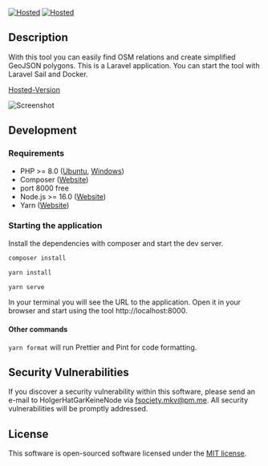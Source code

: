 [![Hosted](https://img.shields.io/endpoint?url=https%3A%2F%2Fforge.laravel.com%2Fsite-badges%2Fd0c6685b-061b-43f1-988f-294924d06686%3Fdate%3D1%26commit%3D1&style=plastic)](https://geojson.easify.de) [![Hosted](https://img.shields.io/static/v1?label=Hosted&message=https://geojson.easify.de&style=plastic)](https://geojson.easify.de)

## Description

With this tool you can easily find OSM relations and create simplified GeoJSON polygons. This is a Laravel application.
You can start the tool with Laravel Sail and Docker.

[Hosted-Version](https://geojson.easify.de)

![Screenshot](https://i.imgur.com/41lOnKl.png)

## Development

### Requirements

-   PHP >= 8.0 ([Ubuntu](https://www.digitalocean.com/community/tutorials/how-to-install-php-8-1-and-set-up-a-local-development-environment-on-ubuntu-22-04), [Windows](https://php.tutorials24x7.com/blog/how-to-install-php-8-on-windows))
-   Composer ([Website](https://getcomposer.org/download/))
-   port 8000 free
-   Node.js >= 16.0 ([Website](https://nodejs.org/en/download/))
-   Yarn ([Website](https://classic.yarnpkg.com/en/docs/install/#debian-stable))

### Starting the application

Install the dependencies with composer and start the dev server.

```bash
composer install

yarn install

yarn serve
```

In your terminal you will see the URL to the application. Open it in your browser and start using the tool http://localhost:8000.

#### Other commands

`yarn format` will run Prettier and Pint for code formatting.

## Security Vulnerabilities

If you discover a security vulnerability within this software, please send an e-mail to HolgerHatGarKeineNode
via [fsociety.mkv@pm.me](mailto:fsociety.mkv@pm.me). All security vulnerabilities will be promptly addressed.

## License

This software is open-sourced software licensed under the [MIT license](https://opensource.org/licenses/MIT).
